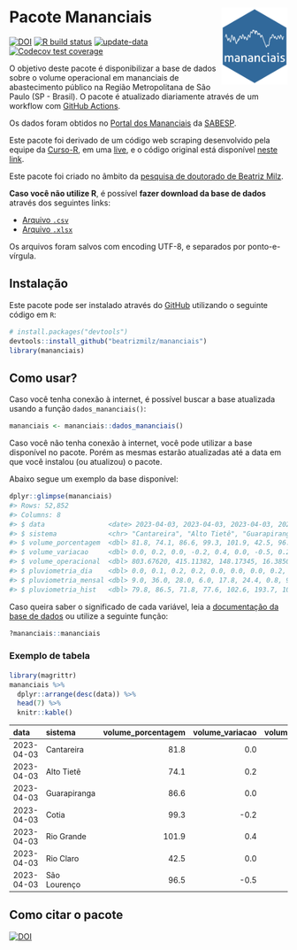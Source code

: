 
<!-- README.md is generated from README.Rmd. Please edit that file -->

# Pacote Mananciais <img src="man/figures/hexlogo.png" align="right" width = "120px"/>

<!-- badges: start -->

[![DOI](https://zenodo.org/badge/DOI/10.5281/zenodo.4733056.svg)](https://doi.org/10.5281/zenodo.4733056)
[![R build
status](https://github.com/beatrizmilz/mananciais/workflows/R-CMD-check/badge.svg)](https://github.com/beatrizmilz/mananciais/actions)
[![update-data](https://github.com/beatrizmilz/mananciais/actions/workflows/2-update_data.yaml/badge.svg)](https://github.com/beatrizmilz/mananciais/actions/workflows/2-update_data.yaml)
[![Codecov test
coverage](https://codecov.io/gh/beatrizmilz/mananciais/branch/master/graph/badge.svg)](https://codecov.io/gh/beatrizmilz/mananciais?branch=master)
<!-- badges: end -->

O objetivo deste pacote é disponibilizar a base de dados sobre o volume
operacional em mananciais de abastecimento público na Região
Metropolitana de São Paulo (SP - Brasil). O pacote é atualizado
diariamente através de um workflow com [GitHub
Actions](https://github.com/beatrizmilz/mananciais/actions).

Os dados foram obtidos no [Portal dos
Mananciais](http://mananciais.sabesp.com.br/Situacao) da
[SABESP](http://site.sabesp.com.br/site/Default.aspx).

Este pacote foi derivado de um código web scraping desenvolvido pela
equipe da [Curso-R](https://www.curso-r.com/), em uma
[live](https://youtu.be/jvZIxrMmOcQ), e o código original está
disponível [neste
link](https://github.com/curso-r/lives/blob/master/drafts/20200730_scraper_sabesp.R).

Este pacote foi criado no âmbito da [pesquisa de doutorado de Beatriz
Milz](https://beatrizmilz.github.io/tese/).

**Caso você não utilize R**, é possível **fazer download da base de
dados** através dos seguintes links:

- [Arquivo
  `.csv`](https://github.com/beatrizmilz/mananciais/raw/master/inst/extdata/mananciais.csv)
- [Arquivo
  `.xlsx`](https://github.com/beatrizmilz/mananciais/blob/master/inst/extdata/mananciais.xlsx?raw=true)

Os arquivos foram salvos com encoding UTF-8, e separados por
ponto-e-vírgula.

## Instalação

Este pacote pode ser instalado através do [GitHub](https://github.com/)
utilizando o seguinte código em `R`:

``` r
# install.packages("devtools")
devtools::install_github("beatrizmilz/mananciais")
library(mananciais)
```

## Como usar?

Caso você tenha conexão à internet, é possível buscar a base atualizada
usando a função `dados_mananciais()`:

``` r
mananciais <- mananciais::dados_mananciais() 
```

Caso você não tenha conexão à internet, você pode utilizar a base
disponível no pacote. Porém as mesmas estarão atualizadas até a data em
que você instalou (ou atualizou) o pacote.

Abaixo segue um exemplo da base disponível:

``` r
dplyr::glimpse(mananciais)
#> Rows: 52,852
#> Columns: 8
#> $ data                <date> 2023-04-03, 2023-04-03, 2023-04-03, 2023-04-03, 2…
#> $ sistema             <chr> "Cantareira", "Alto Tietê", "Guarapiranga", "Cotia…
#> $ volume_porcentagem  <dbl> 81.8, 74.1, 86.6, 99.3, 101.9, 42.5, 96.5, 81.8, 7…
#> $ volume_variacao     <dbl> 0.0, 0.2, 0.0, -0.2, 0.4, 0.0, -0.5, 0.2, 0.7, 0.0…
#> $ volume_operacional  <dbl> 803.67620, 415.11382, 148.17345, 16.38506, 114.293…
#> $ pluviometria_dia    <dbl> 0.0, 0.1, 0.2, 0.2, 0.0, 0.0, 0.0, 0.2, 16.6, 0.2,…
#> $ pluviometria_mensal <dbl> 9.0, 36.0, 28.0, 6.0, 17.8, 24.4, 0.8, 9.0, 35.9, …
#> $ pluviometria_hist   <dbl> 79.8, 86.5, 71.8, 77.6, 102.6, 193.7, 109.7, 79.8,…
```

Caso queira saber o significado de cada variável, leia a [documentação
da base de
dados](https://beatrizmilz.github.io/mananciais/reference/mananciais.html)
ou utilize a seguinte função:

``` r
?mananciais::mananciais
```

### Exemplo de tabela

``` r
library(magrittr)
mananciais %>% 
  dplyr::arrange(desc(data)) %>% 
  head(7) %>%
  knitr::kable()
```

| data       | sistema      | volume_porcentagem | volume_variacao | volume_operacional | pluviometria_dia | pluviometria_mensal | pluviometria_hist |
|:-----------|:-------------|-------------------:|----------------:|-------------------:|-----------------:|--------------------:|------------------:|
| 2023-04-03 | Cantareira   |               81.8 |             0.0 |          803.67620 |              0.0 |                 9.0 |              79.8 |
| 2023-04-03 | Alto Tietê   |               74.1 |             0.2 |          415.11382 |              0.1 |                36.0 |              86.5 |
| 2023-04-03 | Guarapiranga |               86.6 |             0.0 |          148.17345 |              0.2 |                28.0 |              71.8 |
| 2023-04-03 | Cotia        |               99.3 |            -0.2 |           16.38506 |              0.2 |                 6.0 |              77.6 |
| 2023-04-03 | Rio Grande   |              101.9 |             0.4 |          114.29317 |              0.0 |                17.8 |             102.6 |
| 2023-04-03 | Rio Claro    |               42.5 |             0.0 |            5.80270 |              0.0 |                24.4 |             193.7 |
| 2023-04-03 | São Lourenço |               96.5 |            -0.5 |           85.67451 |              0.0 |                 0.8 |             109.7 |

## Como citar o pacote

[![DOI](https://zenodo.org/badge/DOI/10.5281/zenodo.4733056.svg)](https://doi.org/10.5281/zenodo.4733056)
